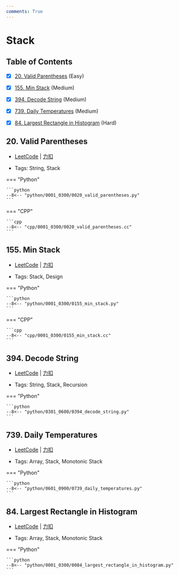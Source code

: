 ```yaml
---
comments: True
---
```


# Stack

## Table of Contents

- [x] [20. Valid Parentheses](#20-valid-parentheses) (Easy)
- [x] [155. Min Stack](#155-min-stack) (Medium)
- [x] [394. Decode String](#394-decode-string) (Medium)
- [x] [739. Daily Temperatures](#739-daily-temperatures) (Medium)
- [x] [84. Largest Rectangle in Histogram](#84-largest-rectangle-in-histogram) (Hard)


## 20. Valid Parentheses

-    [LeetCode](https://leetcode.com/problems/valid-parentheses/) | [力扣](https://leetcode.cn/problems/valid-parentheses/)

-   Tags: String, Stack

=== "Python"

    ```python
    --8<-- "python/0001_0300/0020_valid_parentheses.py"
    ```

=== "CPP"

    ```cpp
    --8<-- "cpp/0001_0300/0020_valid_parentheses.cc"
    ```



## 155. Min Stack

-    [LeetCode](https://leetcode.com/problems/min-stack/) | [力扣](https://leetcode.cn/problems/min-stack/)

-   Tags: Stack, Design

=== "Python"

    ```python
    --8<-- "python/0001_0300/0155_min_stack.py"
    ```

=== "CPP"

    ```cpp
    --8<-- "cpp/0001_0300/0155_min_stack.cc"
    ```



## 394. Decode String

-    [LeetCode](https://leetcode.com/problems/decode-string/) | [力扣](https://leetcode.cn/problems/decode-string/)

-   Tags: String, Stack, Recursion

=== "Python"

    ```python
    --8<-- "python/0301_0600/0394_decode_string.py"
    ```



## 739. Daily Temperatures

-    [LeetCode](https://leetcode.com/problems/daily-temperatures/) | [力扣](https://leetcode.cn/problems/daily-temperatures/)

-   Tags: Array, Stack, Monotonic Stack

=== "Python"

    ```python
    --8<-- "python/0601_0900/0739_daily_temperatures.py"
    ```



## 84. Largest Rectangle in Histogram

-    [LeetCode](https://leetcode.com/problems/largest-rectangle-in-histogram/) | [力扣](https://leetcode.cn/problems/largest-rectangle-in-histogram/)

-   Tags: Array, Stack, Monotonic Stack

=== "Python"

    ```python
    --8<-- "python/0001_0300/0084_largest_rectangle_in_histogram.py"
    ```



